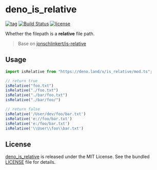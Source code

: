 # deno_is_relative

[![tag](https://img.shields.io/github/release/justjavac/deno_is_relative)](https://github.com/justjavac/deno_is_relative/releases)
[![Build Status](https://github.com/justjavac/deno_is_relative/workflows/ci/badge.svg?branch=master)](https://github.com/justjavac/deno_is_relative/actions)
[![license](https://img.shields.io/github/license/justjavac/deno_is_relative)](https://github.com/justjavac/deno_is_relative/blob/master/LICENSE)

Whether the filepath is a **relative** file path.

> Base on [jonschlinkert/is-relative](https://github.com/jonschlinkert/is-relative)

## Usage

```ts
import isRelative from "https://deno.land/x/is_relative/mod.ts";

// return true
isRelative("foo.txt")
isRelative("./foo.txt")
isRelative("./bar/foo.txt")
isRelative("./bar/foo/")

// return false
isRelative('/User/dev/foo/bar.txt')
isRelative('e://foo/bar.txt')
isRelative('e:/foo/bar.txt')
isRelative('\\User\\foo\\bar.txt')
```

## License

[deno_is_relative](https://github.com/justjavac/deno_is_relative) is released under the MIT License. See the bundled [LICENSE](./LICENSE) file for details.
